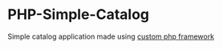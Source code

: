 # PHP-Simple-Catalog
Simple catalog application made using [custom php framework](https://github.com/WinPooh32/PHP-My-Awesome-MVC)
